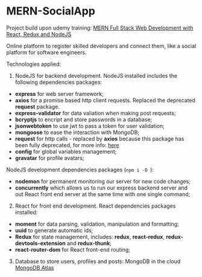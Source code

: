 # MERN-SocialApp
Project build upon udemy training: [MERN Full Stack Web Development with React, Redux and NodeJS](https://www.udemy.com/course/mern-stack-front-to-back/)

Online platform to register skilled developers and connect them, like a social platform for software engineers.

Technologies applied: 
1. NodeJS for backend development. 
NodeJS installed includes the following dependencies packages: 
- **express** for web server framework; 
- **axios** for a promise based http client requests. Replaced the deprecated **request** package.
- **express-validator** for data valiation when making post requests;
- **bcryptjs** to encript and store passwords in a database;
- **jsonwebtoken** to use jwt to pass a token for user validation;
- **mongoose** to ease the interaction with MongoDB;
- **request** for http calls - replaced by **axios** because this package has been fully deprecated, for more info: [here](https://github.com/request/request/issues/3142)
- **config** for global variables management;
- **gravatar** for profile avatars;

NodeJS development dependencies packages (```npm i -D ```):
- **nodemon** for permanent monitoring our server for new code changes;
- **concurrently** which allows us to run our express backend server and out React front end server at the same time with one single command;

2. React for front end development.
React dependencies packages installed:
- **moment** for data parsing, validation, manipulation and formatting;
- **uuid** to generate automatic ids;
- **Redux** for state management, includes: **redux**, **react-redux**, **redux-devtools-extension** and **redux-thunk**;
- **react-router-dom** for React front-end routing;

3. Database to store users, profiles and posts: MongoDB in the cloud
[MongoDB Atlas](https://www.mongodb.com/cloud)
